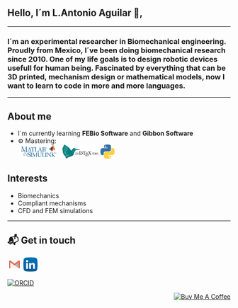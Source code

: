## Hello, I´m L.Antonio Aguilar 👋,
---
### I´m an experimental researcher in Biomechanical engineering. Proudly from Mexico, I´ve been doing biomechanical research since 2010.  One of my life goals is to design robotic devices usefull for human being. Fascinated by everything that can be 3D printed, mechanism design or mathematical models, now I want to learn to code in more and more languages.
---
## About me
- I´m currently learning **FEBio Software** and **Gibbon Software**
- ⚙️ Mastering:  
<img alt="Python" title="Python" height="32" width="96" src="icons/MATLA.png"> <img alt="Python" title="Python" height="32" width="82" src="icons/LaTeX.svg"> <img alt="Python" title="Python" height="32" width="32" src="icons/python2.png">


## Interests
- Biomechanics
- Compliant mechanisms
- CFD and FEM simulations

---
## 📬 Get in touch

<a href="mailto:laguilarpe@gmail.com"><img alt="Gmail" title="Gmail" height="32" width="32" src="icons/gmail.svg"></a>
<a href=""><img alt="Linkedin" title="Linkedin" height="32" width="32" src="icons/linkedin.svg"></a>

[![ORCID](https://img.shields.io/badge/ORCID-0000--0002--7051--0001-A1F533??style=for-the-badge&logo=orcid&logoColor=white)](https://orcid.org/0000-0002-7051-0001)




<p align="right">
<a href="https://www.buymeacoffee.com/Fireedman" target="_blank"><img src="https://cdn.buymeacoffee.com/buttons/default-orange.png" alt="Buy Me A Coffee" height="32" width="160"></a>
</p>
